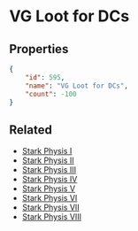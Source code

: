 # VG Loot for DCs

<no description available>

## Properties

```json
{
    "id": 595,
    "name": "VG Loot for DCs",
    "count": -100
}
```

## Related

- [Stark Physis I](../items/18104-stark-physis-i.md)
- [Stark Physis II](../items/18105-stark-physis-ii.md)
- [Stark Physis III](../items/18106-stark-physis-iii.md)
- [Stark Physis IV](../items/18107-stark-physis-iv.md)
- [Stark Physis V](../items/18108-stark-physis-v.md)
- [Stark Physis VI](../items/18109-stark-physis-vi.md)
- [Stark Physis VII](../items/18110-stark-physis-vii.md)
- [Stark Physis VIII](../items/18111-stark-physis-viii.md)

